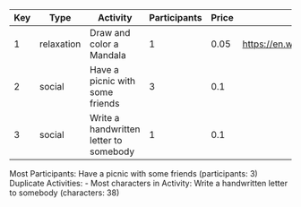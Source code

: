 | Key | Type | Activity | Participants | Price | Link | Accessibility |
| --- | ---- | -------- | ------------ | ----- | ---- | -------------- |
| 1 | relaxation | Draw and color a Mandala | 1 | 0.05 | https://en.wikipedia.org/wiki/Mandala | 0.1 |
| 2 | social | Have a picnic with some friends | 3 | 0.1 |  | 0.1 |
| 3 | social | Write a handwritten letter to somebody | 1 | 0.1 |  | 0.8 |

Most Participants: Have a picnic with some friends (participants: 3)
Duplicate Activities: -
Most characters in Activity: Write a handwritten letter to somebody (characters: 38)
